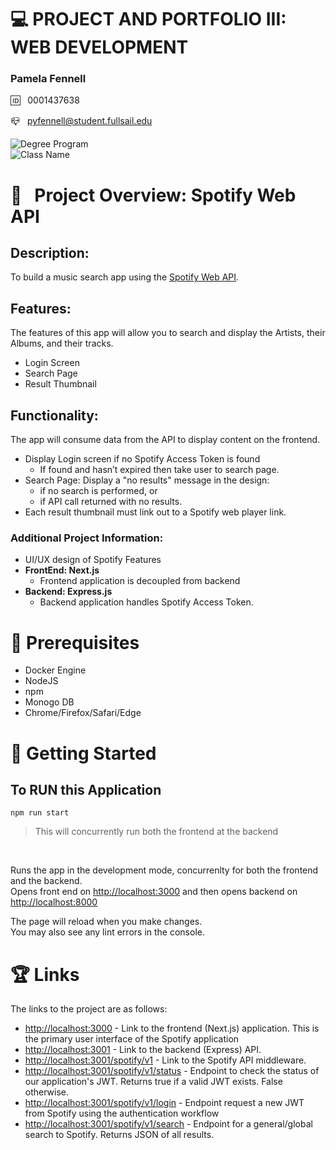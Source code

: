 # 💻 PROJECT AND PORTFOLIO III: WEB DEVELOPMENT

### Pamela Fennell

🆔 &nbsp; 0001437638

📪 &nbsp; pyfennell@student.fullsail.edu


![Degree Program](https://img.shields.io/badge/Degree-Web%20Development-orange?logo=gnometerminal)
<br>
![Class Name](https://img.shields.io/badge/Class-Project%20and%20Portfolio%20III-orange?logo=react)

# 📢 &nbsp; Project Overview: Spotify Web API

## Description:
To build a music search app using the [Spotify Web API](https://developer.spotify.com/documentation/web-api/).

## Features: 
The features of this app will allow you to search and display the Artists, their Albums, and their tracks. 
- Login Screen
- Search Page
- Result Thumbnail

## Functionality: 
The app will consume data from the API to display content on the frontend.
- Display Login screen if no Spotify Access Token is found 
	- If found and hasn’t expired then take user to search page.
- Search Page: Display a "no results" message in the design: 
	- if no search is performed, or 
	- if API call returned with no results.
- Each result thumbnail must link out to a Spotify web player link. 

### Additional Project Information:
- UI/UX design of Spotify Features
- **FrontEnd: Next.js** 
	- Frontend application is decoupled from backend 
- **Backend: Express.js**
	- Backend application handles Spotify Access Token. 


# 🌵 Prerequisites
- Docker Engine 
- NodeJS 
- npm 
- Monogo DB 
- Chrome/Firefox/Safari/Edge 


# 🔮 Getting Started

## To RUN this Application
``npm run start``
> This will concurrently run both the frontend at the backend
<br>


Runs the app in the development mode, concurrenlty for both the frontend and the backend.\
Opens front end on [http://localhost:3000](http://localhost:3000) and then opens backend on [http://localhost:8000](http://localhost:5000)


The page will reload when you make changes.\
You may also see any lint errors in the console.



# 🏆 Links

The links to the project are as follows: 

- [http://localhost:3000](http://localhost:3000) - Link to the frontend (Next.js) application. This is the primary user interface of the Spotify application
- [http://localhost:3001](http://localhost:3001) - Link to the backend (Express) API.
- [http://localhost:3001/spotify/v1](http://localhost:3001/spotify/v1) - Link to the Spotify API middleware. 
- [http://localhost:3001/spotify/v1/status](http://localhost:3001/spotify/v1/status) - Endpoint to check the status of our application's JWT. Returns true if a valid JWT exists. False otherwise.
- [http://localhost:3001/spotify/v1/login](http://localhost:3001/spotify/v1/login) - Endpoint request a new JWT from Spotify using the authentication workflow
- [http://localhost:3001/spotify/v1/search](http://localhost:3001/spotify/v1/search) - Endpoint for a general/global search to Spotify. Returns JSON of all results. 
